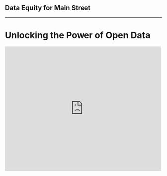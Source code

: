 ## Data Equity for Main Street
---------------------------
# Unlocking the Power of Open Data

<!-- [![Unlocking the Power of Open Data](https://app.box.com/shared/static/lqch2fea7ds9c2uiotdzq22zoxhb3odk.mp4)] -->
<!-- (https://app.box.com/shared/static/lqch2fea7ds9c2uiotdzq22zoxhb3odk.mp4 "Unlocking the Power of Open Data") -->

<iframe src="https://app.box.com/embed/s/lqch2fea7ds9c2uiotdzq22zoxhb3odk?sortColumn=date&view=list" width="500" height="400" frameborder="0" allowfullscreen webkitallowfullscreen msallowfullscreen></iframe>
